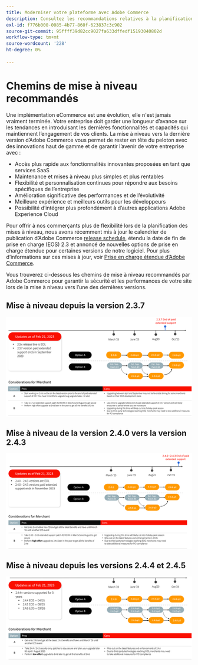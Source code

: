 ```yaml
---
title: Moderniser votre plateforme avec Adobe Commerce
description: Consultez les recommandations relatives à la planification de la mise à niveau d’Adobe Commerce.
exl-id: f776b000-0085-4b77-860f-623837c3c902
source-git-commit: 95ffff39d82cc9027fa633dffedf15193040802d
workflow-type: tm+mt
source-wordcount: '228'
ht-degree: 0%

---
```


# Chemins de mise à niveau recommandés

Une implémentation eCommerce est une évolution, elle n&#39;est jamais vraiment terminée. Votre entreprise doit garder une longueur d’avance sur les tendances en introduisant les dernières fonctionnalités et capacités qui maintiennent l’engagement de vos clients. La mise à niveau vers la dernière version d’Adobe Commerce vous permet de rester en tête du peloton avec des innovations haut de gamme et de garantir l’avenir de votre entreprise avec :

- Accès plus rapide aux fonctionnalités innovantes proposées en tant que services SaaS
- Maintenance et mises à niveau plus simples et plus rentables
- Flexibilité et personnalisation continues pour répondre aux besoins spécifiques de l’entreprise
- Amélioration significative des performances et de l’évolutivité
- Meilleure expérience et meilleurs outils pour les développeurs
- Possibilité d’intégrer plus profondément à d’autres applications Adobe Experience Cloud

Pour offrir à nos commerçants plus de flexibilité lors de la planification des mises à niveau, nous avons récemment mis à jour le calendrier de publication d’Adobe Commerce [release schedule](../../release/schedule.md), étendu la date de fin de prise en charge (EOS) 2.3 et annoncé de nouvelles options de prise en charge étendue pour certaines versions de notre logiciel. Pour plus d’informations sur ces mises à jour, voir [Prise en charge étendue d’Adobe Commerce](https://business.adobe.com/blog/the-latest/adobe-announces-expanded-support).

Vous trouverez ci-dessous les chemins de mise à niveau recommandés par Adobe Commerce pour garantir la sécurité et les performances de votre site lors de la mise à niveau vers l’une des dernières versions.

## Mise à niveau depuis la version 2.3.7

![Chemin de mise à niveau à partir de la version 2.3.7](../../assets/upgrade-guide/2.3.7.png)

## Mise à niveau de la version 2.4.0 vers la version 2.4.3

![Chemin de mise à niveau de la version 2.4.0 vers la version 2.4.3](../../assets/upgrade-guide/2.4.0-2.4.3.png)

## Mise à niveau depuis les versions 2.4.4 et 2.4.5

![Chemin de mise à niveau des versions 2.4.4 et 2.4.5](../../assets/upgrade-guide/2.4.4-and-2.4.5.png)
